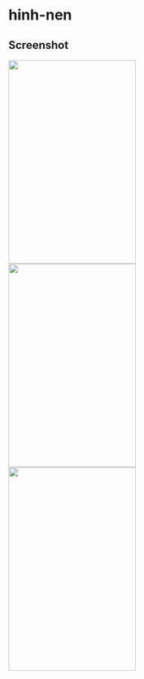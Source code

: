 # hinh-nen
## Screenshot
<div float="left" style="margin-right=5px">
  <img src="https://user-images.githubusercontent.com/22500109/28104851-377bc4fe-6707-11e7-96da-dc375d0c7e93.png" data-canonical- src="https://user-images.githubusercontent.com/22500109/28104851-377bc4fe-6707-11e7-96da-dc375d0c7e93.png" width="250" height="400" />
</div>
<div float="left"  style="margin-right=5px">
  <img src="https://user-images.githubusercontent.com/22500109/28104859-404af032-6707-11e7-9623-b53e27876d6f.png" data-canonical-src="https://user-images.githubusercontent.com/22500109/28104859-404af032-6707-11e7-9623-b53e27876d6f.png" width="250" height="400" />
</div>
<div float="left"  style="margin-right=5px">
  <img src="https://user-images.githubusercontent.com/22500109/28104862-42eacec0-6707-11e7-851b-c9d15c4ebabf.png" data-canonical-src="https://user-images.githubusercontent.com/22500109/28104862-42eacec0-6707-11e7-851b-c9d15c4ebabf.png" width="250" height="400" />
</div>



